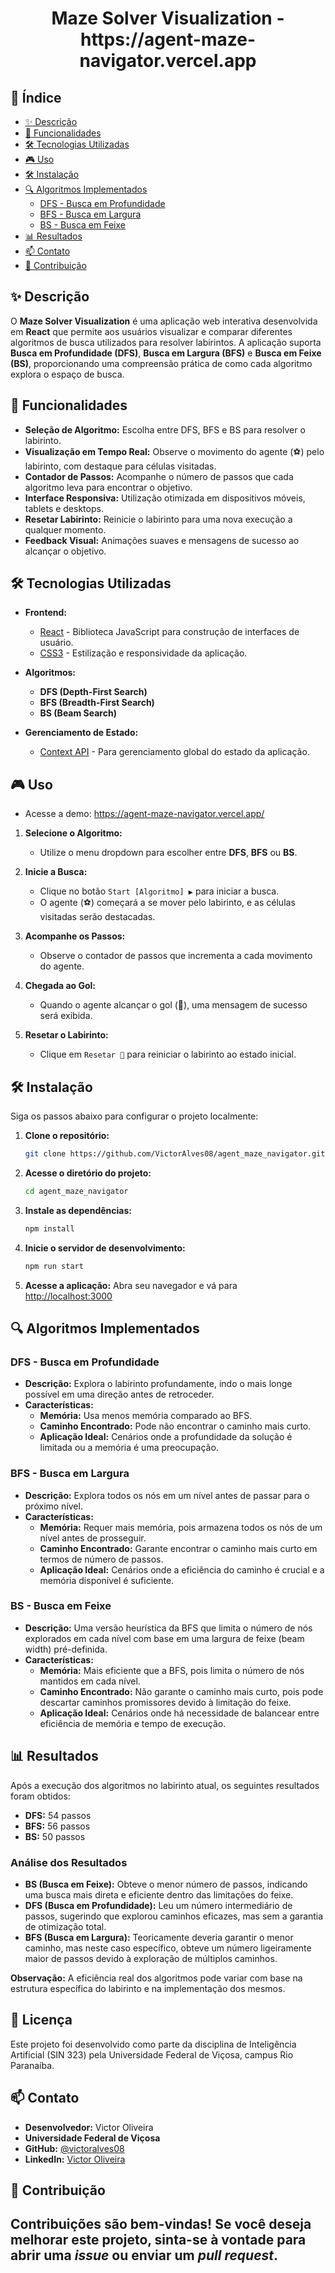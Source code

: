 <div align="center">
<h1>Maze Solver Visualization - https://agent-maze-navigator.vercel.app</h1>
</div>

## 📌 Índice

- [✨ Descrição](#✨-descrição)
- [🚀 Funcionalidades](#🚀-funcionalidades)
- [🛠️ Tecnologias Utilizadas](#🛠️-tecnologias-utilizadas)
- [🎮 Uso](#🎮-uso)
- [🛠️ Instalação](#🛠️-Instalação)
- [🔍 Algoritmos Implementados](#🔍-algoritmos-implementados)
  - [DFS - Busca em Profundidade](#dfs---busca-em-profundidade)
  - [BFS - Busca em Largura](#bfs---busca-em-largura)
  - [BS - Busca em Feixe](#bs---busca-em-feixe)
- [📊 Resultados](#📊-resultados)
- [📫 Contato](#📫-contato)
- [🤝 Contribuição](#🤝-contribuição)

## ✨ Descrição

O **Maze Solver Visualization** é uma aplicação web interativa desenvolvida em **React** que permite aos usuários visualizar e comparar diferentes algoritmos de busca utilizados para resolver labirintos. A aplicação suporta **Busca em Profundidade (DFS)**, **Busca em Largura (BFS)** e **Busca em Feixe (BS)**, proporcionando uma compreensão prática de como cada algoritmo explora o espaço de busca.

## 🚀 Funcionalidades

- **Seleção de Algoritmo:** Escolha entre DFS, BFS e BS para resolver o labirinto.
- **Visualização em Tempo Real:** Observe o movimento do agente (⚽) pelo labirinto, com destaque para células visitadas.
- **Contador de Passos:** Acompanhe o número de passos que cada algoritmo leva para encontrar o objetivo.
- **Interface Responsiva:** Utilização otimizada em dispositivos móveis, tablets e desktops.
- **Resetar Labirinto:** Reinicie o labirinto para uma nova execução a qualquer momento.
- **Feedback Visual:** Animações suaves e mensagens de sucesso ao alcançar o objetivo.

## 🛠️ Tecnologias Utilizadas

- **Frontend:**
  - [React](https://reactjs.org/) - Biblioteca JavaScript para construção de interfaces de usuário.
  - [CSS3](https://developer.mozilla.org/pt-BR/docs/Web/CSS) - Estilização e responsividade da aplicação.

- **Algoritmos:**
  - **DFS (Depth-First Search)**
  - **BFS (Breadth-First Search)**
  - **BS (Beam Search)**

- **Gerenciamento de Estado:**
  - [Context API](https://reactjs.org/docs/context.html) - Para gerenciamento global do estado da aplicação.

## 🎮 Uso
- Acesse a demo: https://agent-maze-navigator.vercel.app/
1. **Selecione o Algoritmo:**
   - Utilize o menu dropdown para escolher entre **DFS**, **BFS** ou **BS**.

2. **Inicie a Busca:**
   - Clique no botão `Start [Algoritmo] ▶️` para iniciar a busca.
   - O agente (⚽) começará a se mover pelo labirinto, e as células visitadas serão destacadas.

3. **Acompanhe os Passos:**
   - Observe o contador de passos que incrementa a cada movimento do agente.

4. **Chegada ao Gol:**
   - Quando o agente alcançar o gol (🥅), uma mensagem de sucesso será exibida.

5. **Resetar o Labirinto:**
   - Clique em `Resetar 🧹` para reiniciar o labirinto ao estado inicial.

## 🛠️ Instalação

Siga os passos abaixo para configurar o projeto localmente:

1. **Clone o repositório:**

    ```bash
    git clone https://github.com/VictorAlves08/agent_maze_navigator.git
    ```

2. **Acesse o diretório do projeto:**

    ```bash
    cd agent_maze_navigator
    ```

3. **Instale as dependências:**

    ```bash
    npm install
    ```

4. **Inicie o servidor de desenvolvimento:**

    ```bash
    npm run start
    ```

5. **Acesse a aplicação:**
    Abra seu navegador e vá para [http://localhost:3000](http://localhost:3000)

## 🔍 Algoritmos Implementados

### DFS - Busca em Profundidade

- **Descrição:** Explora o labirinto profundamente, indo o mais longe possível em uma direção antes de retroceder.
- **Características:**
  - **Memória:** Usa menos memória comparado ao BFS.
  - **Caminho Encontrado:** Pode não encontrar o caminho mais curto.
  - **Aplicação Ideal:** Cenários onde a profundidade da solução é limitada ou a memória é uma preocupação.

### BFS - Busca em Largura

- **Descrição:** Explora todos os nós em um nível antes de passar para o próximo nível.
- **Características:**
  - **Memória:** Requer mais memória, pois armazena todos os nós de um nível antes de prosseguir.
  - **Caminho Encontrado:** Garante encontrar o caminho mais curto em termos de número de passos.
  - **Aplicação Ideal:** Cenários onde a eficiência do caminho é crucial e a memória disponível é suficiente.

### BS - Busca em Feixe

- **Descrição:** Uma versão heurística da BFS que limita o número de nós explorados em cada nível com base em uma largura de feixe (beam width) pré-definida.
- **Características:**
  - **Memória:** Mais eficiente que a BFS, pois limita o número de nós mantidos em cada nível.
  - **Caminho Encontrado:** Não garante o caminho mais curto, pois pode descartar caminhos promissores devido à limitação do feixe.
  - **Aplicação Ideal:** Cenários onde há necessidade de balancear entre eficiência de memória e tempo de execução.

## 📊 Resultados

Após a execução dos algoritmos no labirinto atual, os seguintes resultados foram obtidos:

- **DFS:** 54 passos
- **BFS:** 56 passos
- **BS:** 50 passos

### **Análise dos Resultados**

- **BS (Busca em Feixe):** Obteve o menor número de passos, indicando uma busca mais direta e eficiente dentro das limitações do feixe.
- **DFS (Busca em Profundidade):** Leu um número intermediário de passos, sugerindo que explorou caminhos eficazes, mas sem a garantia de otimização total.
- **BFS (Busca em Largura):** Teoricamente deveria garantir o menor caminho, mas neste caso específico, obteve um número ligeiramente maior de passos devido à exploração de múltiplos caminhos.

**Observação:** A eficiência real dos algoritmos pode variar com base na estrutura específica do labirinto e na implementação dos mesmos.

## 📄 Licença

Este projeto foi desenvolvido como parte da disciplina de Inteligência Artificial (SIN 323) pela Universidade Federal de Viçosa, campus Rio Paranaíba.

## 📫 Contato

- **Desenvolvedor:** Victor Oliveira
- **Universidade Federal de Viçosa**
- **GitHub:** [@victoralves08](https://github.com/VictorAlves08)
- **LinkedIn:** [Victor Oliveira](https://www.linkedin.com/in/victor-alves-de-oliveira/)

## 🤝 Contribuição

Contribuições são bem-vindas! Se você deseja melhorar este projeto, sinta-se à vontade para abrir uma _issue_ ou enviar um _pull request_.
---

